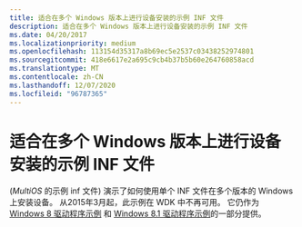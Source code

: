 ```yaml
---
title: 适合在多个 Windows 版本上进行设备安装的示例 INF 文件
description: 适合在多个 Windows 版本上进行设备安装的示例 INF 文件
ms.date: 04/20/2017
ms.localizationpriority: medium
ms.openlocfilehash: 113154d35317a8b69ec5e2537c03438252974801
ms.sourcegitcommit: 418e6617e2a695c9cb4b37b5b60e264760858acd
ms.translationtype: MT
ms.contentlocale: zh-CN
ms.lasthandoff: 12/07/2020
ms.locfileid: "96787365"
---
```

# <a name="sample-inf-file-for-device-installation-on-multiple-versions-of-windows"></a>适合在多个 Windows 版本上进行设备安装的示例 INF 文件


 (*MultiOS* 的示例 inf 文件) 演示了如何使用单个 INF 文件在多个版本的 Windows 上安装设备。 从2015年3月起，此示例在 WDK 中不再可用。  它仍作为 [Windows 8 驱动程序示例](https://go.microsoft.com/fwlink/p/?LinkId=616509) 和 [Windows 8.1 驱动程序示例](https://go.microsoft.com/fwlink/p/?LinkId=618052)的一部分提供。


 

 





